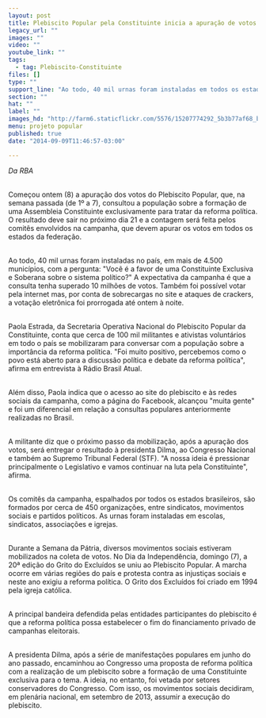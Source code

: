 ```yaml
---
layout: post
title: Plebiscito Popular pela Constituinte inicia a apuração de votos
legacy_url: ""
images: ""
video: ""
youtube_link: ""
tags:
  - tag: Plebiscito-Constituinte
files: []
type: ""
support_line: "Ao todo, 40 mil urnas foram instaladas em todos os estados brasileiros. Ataques ao site da organização retardaram o fechamento da consulta."
section: ""
hat: ""
label: ""
images_hd: "http://farm6.staticflickr.com/5576/15207774292_5b3b77af68_b.jpg"
menu: projeto popular
published: true
date: "2014-09-09T11:46:57-03:00"

---
```

<p><em>Da RBA</em></p>

<p><br />
Come&ccedil;ou ontem (8) a apura&ccedil;&atilde;o dos votos do Plebiscito Popular, que, na semana passada (de 1&ordm; a 7), consultou a popula&ccedil;&atilde;o sobre a forma&ccedil;&atilde;o de uma Assembleia Constituinte exclusivamente para tratar da reforma pol&iacute;tica. O resultado deve sair no pr&oacute;ximo dia 21 e a contagem ser&aacute; feita pelos comit&ecirc;s envolvidos na campanha, que devem apurar os votos em todos os estados da federa&ccedil;&atilde;o.</p>

<p><br />
Ao todo, 40 mil urnas foram instaladas no pa&iacute;s, em mais de 4.500 munic&iacute;pios, com a pergunta: &quot;Voc&ecirc; &eacute; a favor de uma Constituinte Exclusiva e Soberana sobre o sistema pol&iacute;tico?&quot; A expectativa da campanha &eacute; que a consulta tenha superado 10 milh&otilde;es de votos. Tamb&eacute;m foi poss&iacute;vel votar pela internet mas, por conta de sobrecargas no site e ataques de crackers, a vota&ccedil;&atilde;o eletr&ocirc;nica foi prorrogada at&eacute; ontem &agrave; noite.</p>

<p><br />
Paola Estrada, da Secretaria Operativa Nacional do Plebiscito Popular da Constituinte, conta que cerca de 100 mil militantes e ativistas volunt&aacute;rios em todo o pa&iacute;s se mobilizaram para conversar com a popula&ccedil;&atilde;o sobre a import&acirc;ncia da reforma pol&iacute;tica. &quot;Foi muito positivo, percebemos como o povo est&aacute; aberto para a discuss&atilde;o pol&iacute;tica e debate da reforma pol&iacute;tica&quot;, afirma em entrevista &agrave; R&aacute;dio Brasil Atual.</p>

<p><br />
Al&eacute;m disso, Paola indica que o acesso ao site do plebiscito e &agrave;s redes sociais da campanha, como a p&aacute;gina do Facebook, alcan&ccedil;ou &quot;muita gente&quot; e foi um diferencial em rela&ccedil;&atilde;o a consultas populares anteriormente realizadas no Brasil.</p>

<p><br />
A militante diz que o pr&oacute;ximo passo da mobiliza&ccedil;&atilde;o, ap&oacute;s a apura&ccedil;&atilde;o dos votos, ser&aacute; entregar o resultado &agrave; presidenta Dilma, ao Congresso Nacional e tamb&eacute;m ao Supremo Tribunal Federal (STF). &quot;A nossa ideia &eacute; pressionar principalmente o Legislativo e vamos continuar na luta pela Constituinte&quot;, afirma.</p>

<p><br />
Os comit&ecirc;s da campanha, espalhados por todos os estados brasileiros, s&atilde;o formados por cerca de 450 organiza&ccedil;&otilde;es, entre sindicatos, movimentos sociais e partidos pol&iacute;ticos. As urnas foram instaladas em escolas, sindicatos, associa&ccedil;&otilde;es e igrejas.</p>

<p><br />
Durante a Semana da P&aacute;tria, diversos movimentos sociais estiveram mobilizados na coleta de votos. No Dia da Independ&ecirc;ncia, domingo (7), a 20&ordf; edi&ccedil;&atilde;o do Grito do Exclu&iacute;dos se uniu ao Plebiscito Popular. A marcha ocorre em v&aacute;rias regi&otilde;es do pa&iacute;s e protesta contra as injusti&ccedil;as sociais e neste ano exigiu a reforma pol&iacute;tica. O Grito dos Exclu&iacute;dos foi criado em 1994 pela igreja cat&oacute;lica.</p>

<p><br />
A principal bandeira defendida pelas entidades participantes do plebiscito &eacute; que a reforma pol&iacute;tica possa estabelecer o fim do financiamento privado de campanhas eleitorais.</p>

<p><br />
A presidenta Dilma, ap&oacute;s a s&eacute;rie de manifesta&ccedil;&otilde;es populares em junho do ano passado, encaminhou ao Congresso uma proposta de reforma pol&iacute;tica com a realiza&ccedil;&atilde;o de um plebiscito sobre a forma&ccedil;&atilde;o de uma Constituinte exclusiva para o tema. A ideia, no entanto, foi vetada por setores conservadores do Congresso. Com isso, os movimentos sociais decidiram, em plen&aacute;ria nacional, em setembro de 2013, assumir a execu&ccedil;&atilde;o do plebiscito.</p>

<p>&nbsp;</p>
